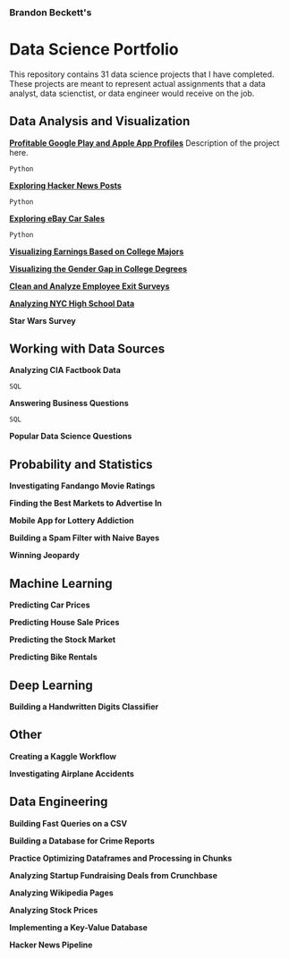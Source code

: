 ### Brandon Beckett's
# Data Science Portfolio

This repository contains 31 data science projects that I have completed. These projects are meant to represent actual assignments that a data analyst, data scienctist, or data engineer would receive on the job.


## Data Analysis and Visualization

[**Profitable Google Play and Apple App Profiles**](https://github.com/branBeckett/data-science-portfolio/blob/master/profitable-app-profiles/profitable-app-profiles.ipynb)
Description of the project here.

`Python`

[**Exploring Hacker News Posts**](https://github.com/branBeckett/data-science-portfolio/blob/master/exploring-hacker-news/hacker-news-posts.ipynb)

`Python`

[**Exploring eBay Car Sales**](https://github.com/branBeckett/data-science-portfolio/blob/master/ebay-car-sales/exploring-ebay-car-sales-data.ipynb)

`Python`

[**Visualizing Earnings Based on College Majors**](https://github.com/branBeckett/data-science-portfolio/blob/master/visualizing-earnings/visualizing-earnings.ipynb)

[**Visualizing the Gender Gap in College Degrees**](https://github.com/branBeckett/data-science-portfolio/blob/master/visualizing-gender-gap/visualizing-gender-gap.ipynb)

[**Clean and Analyze Employee Exit Surveys**](https://github.com/branBeckett/data-science-portfolio/blob/master/employee-exit-surveys/employee-exit-surveys.ipynb)

[**Analyzing NYC High School Data**](https://github.com/branBeckett/data-science-portfolio/blob/master/nyc-high-school-data/nyc-high-school-data.ipynb)

**Star Wars Survey**


## Working with Data Sources

**Analyzing CIA Factbook Data**

`SQL`

**Answering Business Questions**

`SQL`

**Popular Data Science Questions**


## Probability and Statistics

**Investigating Fandango Movie Ratings**

**Finding the Best Markets to Advertise In**

**Mobile App for Lottery Addiction**

**Building a Spam Filter with Naive Bayes**

**Winning Jeopardy**


## Machine Learning

**Predicting Car Prices**

**Predicting House Sale Prices**

**Predicting the Stock Market**

**Predicting Bike Rentals**


## Deep Learning

**Building a Handwritten Digits Classifier**
    
    
## Other

**Creating a Kaggle Workflow**

**Investigating Airplane Accidents**

    
## Data Engineering

**Building Fast Queries on a CSV**

**Building a Database for Crime Reports**

**Practice Optimizing Dataframes and Processing in Chunks**

**Analyzing Startup Fundraising Deals from Crunchbase**

**Analyzing Wikipedia Pages**

**Analyzing Stock Prices**

**Implementing a Key-Value Database**

**Hacker News Pipeline**
